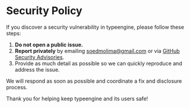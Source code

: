 # Security Policy

If you discover a security vulnerability in typeengine, please follow these steps:

1. **Do not open a public issue.**
2. **Report privately** by emailing soedmolima@gmail.com or via [GitHub Security Advisories](https://github.com/edmolima/typeengine/security/advisories).
3. Provide as much detail as possible so we can quickly reproduce and address the issue.

We will respond as soon as possible and coordinate a fix and disclosure process.

Thank you for helping keep typeengine and its users safe!
